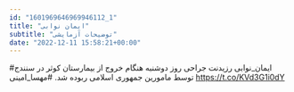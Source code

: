 ```yaml
---
id: "1601969646969946112_1"
title: "ایمان نوابی"
subtitle: "توضیحات آزمایشی"
date: "2022-12-11 15:58:21+00:00"
---
```

#ایمان_نوابی رزیدنت جراحی روز دوشنبه هنگام خروج از بیمارستان کوثر در سنندج توسط مامورین جمهوری اسلامی ربوده شد.
#مهسا_امینی https://t.co/KVd3G1i0dY
